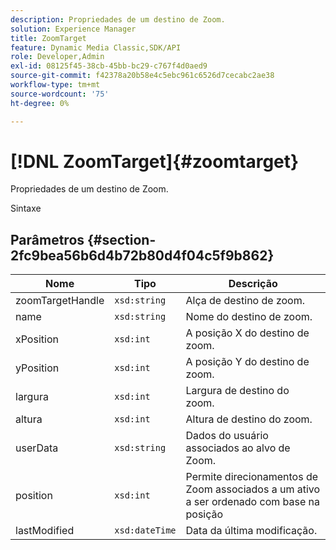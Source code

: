 ```yaml
---
description: Propriedades de um destino de Zoom.
solution: Experience Manager
title: ZoomTarget
feature: Dynamic Media Classic,SDK/API
role: Developer,Admin
exl-id: 08125f45-38cb-45bb-bc29-c767f4d0aed9
source-git-commit: f42378a20b58e4c5ebc961c6526d7cecabc2ae38
workflow-type: tm+mt
source-wordcount: '75'
ht-degree: 0%

---
```


# [!DNL ZoomTarget]{#zoomtarget}

Propriedades de um destino de Zoom.

Sintaxe

## Parâmetros {#section-2fc9bea56b6d4b72b80d4f04c5f9b862}

| Nome | Tipo | Descrição |
|---|---|---|
| zoomTargetHandle | `xsd:string` | Alça de destino de zoom. |
| name | `xsd:string` | Nome do destino de zoom. |
| xPosition | `xsd:int` | A posição X do destino de zoom. |
| yPosition | `xsd:int` | A posição Y do destino de zoom. |
| largura | `xsd:int` | Largura de destino do zoom. |
| altura | `xsd:int` | Altura de destino do zoom. |
| userData | `xsd:string` | Dados do usuário associados ao alvo de Zoom. |
| position | `xsd:int` | Permite direcionamentos de Zoom associados a um ativo a ser ordenado com base na posição |
| lastModified | `xsd:dateTime` | Data da última modificação. |

